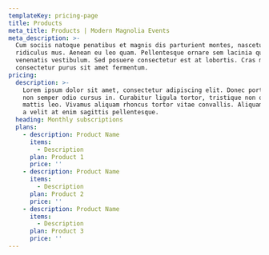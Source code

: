 ```yaml
---
templateKey: pricing-page
title: Products
meta_title: Products | Modern Magnolia Events
meta_description: >-
  Cum sociis natoque penatibus et magnis dis parturient montes, nascetur
  ridiculus mus. Aenean eu leo quam. Pellentesque ornare sem lacinia quam
  venenatis vestibulum. Sed posuere consectetur est at lobortis. Cras mattis
  consectetur purus sit amet fermentum.
pricing:
  description: >-
    Lorem ipsum dolor sit amet, consectetur adipiscing elit. Donec porta justo justo, 
    non semper odio cursus in. Curabitur ligula tortor, tristique non odio nec, imperdiet 
    mattis leo. Vivamus aliquam rhoncus tortor vitae convallis. Aliquam non dui nibh. Nam 
    a velit at enim sagittis pellentesque.
  heading: Monthly subscriptions
  plans:
    - description: Product Name
      items:
        - Description
      plan: Product 1
      price: ''
    - description: Product Name
      items:
        - Description
      plan: Product 2
      price: ''
    - description: Product Name
      items:
        - Description
      plan: Product 3
      price: ''
---
```



